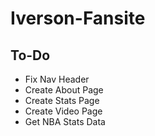 # Iverson-Fansite

## To-Do

- Fix Nav Header
- Create About Page
- Create Stats Page
- Create Video Page
- Get NBA Stats Data